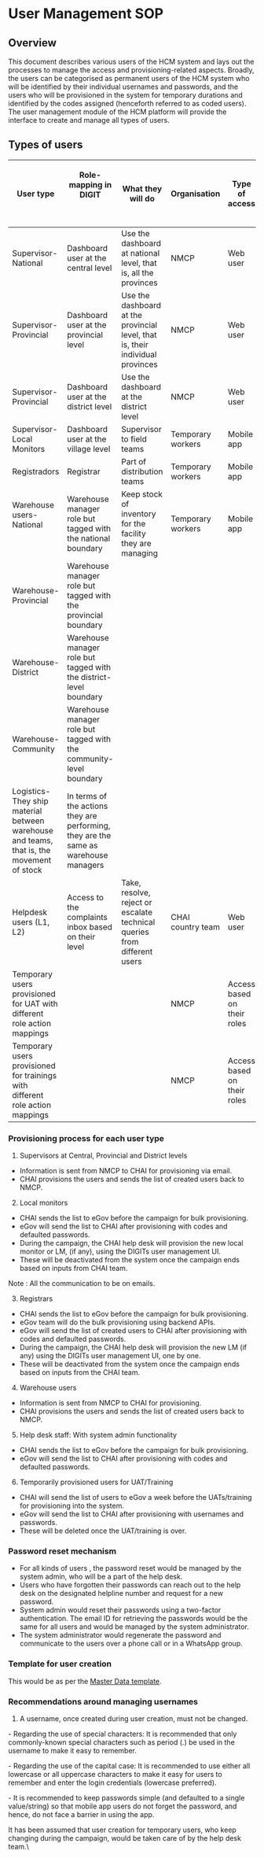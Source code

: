 # User Management SOP

## Overview

This document describes various users of the HCM system and lays out the processes to manage the access and provisioning-related aspects. Broadly, the users can be categorised as permanent users of the HCM system who will be identified by their individual usernames and passwords, and the users who will be provisioned in the system for temporary durations and identified by the codes assigned (henceforth referred to as coded users). The user management module of the HCM platform will provide the interface to create and manage all types of users.&#x20;

## Types of users

| User type                                                                                | <p>Role-mapping in DIGIT</p><p><br></p>                                              | What they will do                                                              | Organisation       | Type of access              |
| ---------------------------------------------------------------------------------------- | ------------------------------------------------------------------------------------ | ------------------------------------------------------------------------------ | ------------------ | --------------------------- |
| Supervisor-National                                                                      | Dashboard user at the central level                                                  | Use the dashboard at national level, that is, all the provinces                | NMCP               | Web user                    |
| Supervisor-Provincial                                                                    | Dashboard user at the provincial level                                               | Use the dashboard at the provincial level, that is, their individual provinces | NMCP               | Web user                    |
| Supervisor-Provincial                                                                    | Dashboard user at the district level                                                 | Use the dashboard at the district level                                        | NMCP               | Web user                    |
| Supervisor-Local Monitors                                                                | Dashboard user at the village level                                                  | Supervisor to field teams                                                      | Temporary workers  | Mobile app                  |
| Registradors                                                                             | Registrar                                                                            | Part of distribution teams                                                     | Temporary workers  | Mobile app                  |
| <p>Warehouse users-National</p><p><br></p>                                               | Warehouse manager role but tagged with the national boundary                         | Keep stock of inventory for the facility they are managing                     | Temporary workers  | Mobile app                  |
| Warehouse- Provincial                                                                    | Warehouse manager role but tagged with the provincial boundary                       | <p><br></p>                                                                    | <p><br></p>        | <p><br></p>                 |
| Warehouse-District                                                                       | Warehouse manager role but tagged with the district-level boundary                   | <p><br></p>                                                                    | <p><br></p>        | <p><br></p>                 |
| Warehouse-Community                                                                      | Warehouse manager role but tagged with the community-level boundary                  | <p><br></p>                                                                    | <p><br></p>        | <p><br></p>                 |
| Logistics-They ship material between warehouse and teams, that is, the movement of stock | In terms of the actions they are performing, they are the same as warehouse managers | <p><br></p>                                                                    | <p><br></p>        | <p><br></p>                 |
| Helpdesk users (L1, L2)                                                                  | Access to the complaints inbox based on their level                                  | Take, resolve, reject or escalate technical queries from different users       | CHAI country team  | Web user                    |
| Temporary users provisioned for UAT with different role action mappings                  | <p><br></p>                                                                          | <p><br></p>                                                                    | NMCP               | Access based on their roles |
| Temporary users provisioned for trainings with different role action mappings            | <p><br></p>                                                                          | <p><br></p>                                                                    | NMCP               | Access based on their roles |

### Provisioning process for each user type

1. Supervisors at Central, Provincial and District levels

* Information is sent from NMCP to CHAI for provisioning via email.
* CHAI provisions the users and sends the list of created users back to NMCP.

2. Local monitors

* CHAI sends the list to eGov before the campaign for bulk provisioning.
* eGov will send the list to CHAI after provisioning with codes and defaulted passwords.
* During the campaign, the CHAI help desk will provision the new local monitor or LM, (if any), using the DIGITs user management UI.
* These will be deactivated from the system once the campaign ends based on inputs from CHAI team.

Note : All the communication to be on emails.

3. Registrars

* CHAI sends the list to eGov before the campaign for bulk provisioning.
* eGov team will do the bulk provisioning using backend APIs.
* eGov will send the list of created users to CHAI after provisioning with codes and defaulted passwords.
* During the campaign, the CHAI help desk will provision the new LM (if any) using the DIGITs user management UI, one by one.
* These will be deactivated from the system once the campaign ends based on inputs from the CHAI team.

4. Warehouse users

* Information is sent from NMCP to CHAI for provisioning.&#x20;
* CHAI provisions the users and sends the list of created users back to NMCP.

5. Help desk staff: With system admin functionality

* CHAI sends the list to eGov before the campaign for bulk provisioning.
* eGov will send the list to CHAI after provisioning with codes and defaulted passwords.

6. Temporarily provisioned users for UAT/Training

* CHAI will send the list of users to eGov a week before the UATs/training for provisioning into the system.
* eGov will send the list to CHAI after provisioning with usernames and passwords.
* These will be deleted once the UAT/training is over.

### Password reset mechanism&#x20;

* For all kinds of users , the password reset would be managed by the system admin, who will be a part of the help desk.
* Users who have forgotten their passwords can reach out to the help desk on the designated helpline number and request for a new password.
* System admin would reset their passwords using a two-factor authentication. The email ID for retrieving the passwords would be the same for all users and would be managed by the system administrator.
* The system administrator would regenerate the password and communicate to the users over a phone call or in a WhatsApp group.

### Template for user creation&#x20;

This would be as per the [Master Data template](master-data-collection-template/).

### Recommendations around managing usernames

1. A username, once created during user creation, must not be changed.

&#x20;      \- Regarding the use of special characters: It is recommended that only commonly-known special characters such as period (.) be used in the username to make it easy to remember.

&#x20;      \- Regarding the use of the capital case: It is recommended to use either all lowercase or all uppercase characters to make it easy for users to remember and enter the login credentials (lowercase preferred).

&#x20;      \- It is recommended to keep passwords simple (and defaulted to a single value/string) so that mobile app users do not forget the password, and hence, do not face a barrier in using the app.

It has been assumed that user creation for temporary users, who keep changing during the campaign, would be taken care of by the help desk team.\

